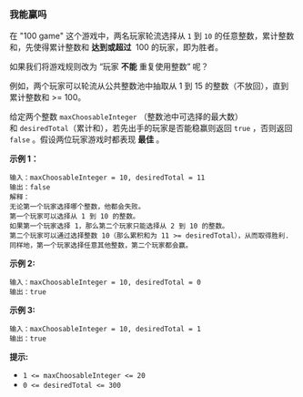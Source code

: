 ### 我能赢吗 ###
在 "100 game" 这个游戏中，两名玩家轮流选择从 `1` 到 `10` 的任意整数，累计整数和，先使得累计整数和 **达到或超过**  100 的玩家，即为胜者。

如果我们将游戏规则改为 “玩家 **不能** 重复使用整数” 呢？

例如，两个玩家可以轮流从公共整数池中抽取从 1 到 15 的整数（不放回），直到累计整数和 >= 100。

给定两个整数 `maxChoosableInteger` （整数池中可选择的最大数）和 `desiredTotal`（累计和），若先出手的玩家是否能稳赢则返回 `true` ，否则返回 `false` 。假设两位玩家游戏时都表现 **最佳** 。



**示例 1：**

```
输入：maxChoosableInteger = 10, desiredTotal = 11
输出：false
解释：
无论第一个玩家选择哪个整数，他都会失败。
第一个玩家可以选择从 1 到 10 的整数。
如果第一个玩家选择 1，那么第二个玩家只能选择从 2 到 10 的整数。
第二个玩家可以通过选择整数 10（那么累积和为 11 >= desiredTotal），从而取得胜利.
同样地，第一个玩家选择任意其他整数，第二个玩家都会赢。
```

**示例 2:**

```
输入：maxChoosableInteger = 10, desiredTotal = 0
输出：true
```

**示例 3:**

```
输入：maxChoosableInteger = 10, desiredTotal = 1
输出：true
```



**提示:**

* `1 <= maxChoosableInteger <= 20`
* `0 <= desiredTotal <= 300`

